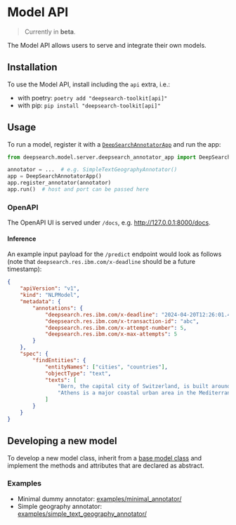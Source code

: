 # Model API

> Currently in **beta**.

The Model API allows users to serve and integrate their own models.

## Installation
To use the Model API, install including the `api`
extra, i.e.:
- with poetry:
`poetry add "deepsearch-toolkit[api]"`
- with pip: `pip install "deepsearch-toolkit[api]"`

## Usage
To run a model, register it with a
[`DeepSearchAnnotatorApp`](server/deepsearch_annotator_app.py) and run the app:
```python
from deepsearch.model.server.deepsearch_annotator_app import DeepSearchAnnotatorApp

annotator = ...  # e.g. SimpleTextGeographyAnnotator()
app = DeepSearchAnnotatorApp()
app.register_annotator(annotator)
app.run()  # host and port can be passed here
```

### OpenAPI

The OpenAPI UI is served under `/docs`, e.g. http://127.0.0.1:8000/docs.

#### Inference

An example input payload for the `/predict` endpoint would look as follows
(note that `deepsearch.res.ibm.com/x-deadline` should be a future timestamp):
```json
{
    "apiVersion": "v1",
    "kind": "NLPModel",
    "metadata": {
        "annotations": {
            "deepsearch.res.ibm.com/x-deadline": "2024-04-20T12:26:01.479484+00:00",
            "deepsearch.res.ibm.com/x-transaction-id": "abc",
            "deepsearch.res.ibm.com/x-attempt-number": 5,
            "deepsearch.res.ibm.com/x-max-attempts": 5
        }
    },
    "spec": {
        "findEntities": {
            "entityNames": ["cities", "countries"],
            "objectType": "text",
            "texts": [
                "Bern, the capital city of Switzerland, is built around a crook in the Aare River.",
                "Athens is a major coastal urban area in the Mediterranean and is both the capital and largest city of Greece."
            ]
        }
    }
}
```

## Developing a new model
To develop a new model class, inherit from a [base model class](base/) and implement the
methods and attributes that are declared as abstract.

### Examples
- Minimal dummy annotator:
[examples/minimal_annotator/](examples/minimal_annotator)
- Simple geography annotator:
[examples/simple_text_geography_annotator/](examples/simple_text_geography_annotator/)
